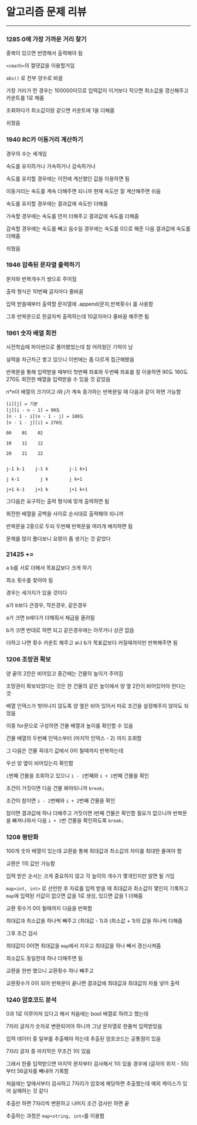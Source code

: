 # 알고리즘 문제 리뷰
---
### 1285 0에 가장 가까운 거리 찾기

중복이 있으면 반영해서 출력해야 됨

`<cmath>`의 절댓값을 이용할거임

`abs()` 로 전부 양수로 바꿈

가장 거리가 먼 경우는 100000이므로 입력값이 이거보다 작으면 최소값을 갱신해주고 카운트를 1로 해줌

조회하다가 최소값이랑 같으면 카운트에 1을 더해줌

쉬웠음

### 1940 RC카 이동거리 계산하기

경우의 수는 세개임

속도를 유지하거나 가속하거나 감속하거나

속도를 유지할 경우에는 이전에 계산했던 값을 이용하면 됨

이동거리는 속도를 계속 더해주면 되니까 현재 속도만 잘 계산해주면 쉬움

속도를 유지할 경우에는 결과값에 속도만 더해줌

가속할 경우에는 속도를 먼저 더해주고 결과값에 속도를 더해줌

감속할 경우에는 속도를 빼고 음수일 경우에는 속도를 0으로 해준 다음 결과값에 속도를 더해줌

쉬웠음

### 1946 압축된 문자열 출력하기

문자와 반복개수가 쌍으로 주어짐

출력 형식은 10번째 글자마다 줄바꿈

입력 받을때부터 출력할 문자열에 .append(문자,반복횟수) 를 사용함

그후 반복문으로 한글자씩 출력하는데 10글자마다 줄바꿈 해주면 됨

### 1961 숫자 배열 회전

사전학습때 파이썬으로 풀어봤었는데 참 어려웠던 기억이 남

실력을 차근차근 쌓고 있으니 이번에는 좀 다르게 접근해봤음

반복문을 통해 입력받을 때부터 첫번째 좌표와 두번째 좌표를 잘 이용하면 90도 180도 270도 회전한 배열을 입력받을 수 있을 것 같았음

n*n이 배열의 크기이고 i와 j가 계속 증가하는 반복문일 때 다음과 같이 하면 가능함

```
[i][j] = 기본
[j][i - n - 1] = 90도
[n - 1 - i][n - 1 - j] = 180도
[n - 1 - j][i] = 270도
```

```
00    01    02

10    11    12

20    21    22


j-1 k-1    j-1 k        j-1 k+1

j k-1        j k        j k+1

j+1 k-1    j+1 k        j+1 k+1
```

그다음은 요구하는 출력 형식에 맞게 출력하면 됨

회전한 배열을 공백을 사이로 순서대로 출력해야 되니까

반복문을 2중으로 두되 두번째 반복문을 여러개 배치하면 됨

문제를 많이 풀다보니 요령이 좀 생기는 것 같았다

### 21425 +=

a b를 서로 더해서 목표값보다 크게 하기

최소 횟수를 찾아야 됨

경우는 세가지가 있을 것이다

a가 b보다 큰경우, 작은경우, 같은경우

a가 크면 b에다가 더해줘서 체급을 올려됨

b가 크면 반대로 하면 되고 같은경우에는 아무거나 상관 없음

더하고 나면 횟수 카운트 해주고 a나 b가 목표값보다 커질때까지만 반복해주면 됨

### 1206 조망권 확보

양 끝의 2칸은 비어있고 중간에는 건물의 높이가 주어짐

조망권이 확보되었다는 것은 한 건물의 같은 높이에서 양 옆 2칸이 비어있어야 한다는 것

배열 인덱스가 벗어나지 않도록 양 옆은 비어 있어서 따로 조건을 설정해주지 않아도 되었음

이중 for문으로 구성하면 건물 배열과 높이를 확인할 수 있음

건물 배열의 두번째 인덱스부터 (마지막 인덱스 - 2) 까지 조회함

그 다음은 건물 꼭대기 값에서 0이 될때까지 반복하는데

우선 양 옆이 비어있는지 확인함

`i`번째 건물을 조회하고 있으니 `i - 1`번째와 `i + 1`번째 건물을 확인

조건이 거짓이면 다음 건물 봐야되니까 `break;`

조건이 참이면 `i - 2`번째와 `i + 2`번째 건물을 확인

참이면 결과값에 하나 더해주고 거짓이면 i번째 건물은 확인할 필요가 없으니까 반복문을 빠져나와서 다음 `i + 1`번 건물을 확인하도록 `break;`

### 1208 평탄화

100개 숫자 배열이 있는데 교환을 통해 최대값과 최소값의 차이를 최대한 줄여야 함

교환은 1의 값만 가능함

입력 받은 순서는 크게 중요하지 않고 각 높이의 개수가 몇개인지만 알면 될 거임

`map<int, int>` 로 선언한 후 자료를 입력 받을 때 최대값과 최소값이 몇인지 기록하고 `map`에 입력된 키값이 없으면 값을 1로 생성, 있으면 값을 1 더해줌

교환 횟수가 0이 될때까지 다음을 반복함

최대값과 최소값을 하나씩 빼주고 (최대값 - 1)과 (최소값 + 1)의 값을 하나씩 더해줌

그후 조건 검사

최대값이 0이면 최대값을 `map`에서 지우고 최대값을 하나 빼서 갱신시켜줌

최소값도 동일한데 하나 더해주면 됨

교환을 한번 했으니 교환횟수 하나 빼주고

교환횟수가 0이 되어 반복문이 끝나면 결과값에 최대값과 최대값의 차를 넣어 출력

### 1240 암호코드 분석

0과 1로 이루어져 있다고 해서 처음에는 bool 배열로 하려고 했는데

7자리 글자가 숫자로 변환되어야 하니까 그냥 문자열로 한줄씩 입력받았음

입력 데이터 중 일부를 추출해야 하는데 추출된 암호코드는 공통점이 있음

7자리 글자 중 마지막은 무조건 1이 있음

그래서 한줄 입력받으면 마지막 문자부터 검사해서 1이 있을 경우에 (글자의 위치 - 55)부터 56글자를 빼내어 기록함

처음에는 앞에서부터 검사하고 7자리가 암호에 해당하면 추출했는데 예외 케이스가 있어 실패하는 것 같다

추출만 하면 7자리씩 변환하고 나머지 조건 검사만 하면 끝

추출하는 과정은 `map<string, int>`를 이용함